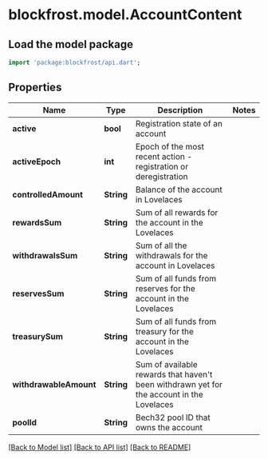 # blockfrost.model.AccountContent

## Load the model package
```dart
import 'package:blockfrost/api.dart';
```

## Properties
Name | Type | Description | Notes
------------ | ------------- | ------------- | -------------
**active** | **bool** | Registration state of an account | 
**activeEpoch** | **int** | Epoch of the most recent action - registration or deregistration | 
**controlledAmount** | **String** | Balance of the account in Lovelaces | 
**rewardsSum** | **String** | Sum of all rewards for the account in the Lovelaces | 
**withdrawalsSum** | **String** | Sum of all the withdrawals for the account in Lovelaces | 
**reservesSum** | **String** | Sum of all  funds from reserves for the account in the Lovelaces | 
**treasurySum** | **String** | Sum of all funds from treasury for the account in the Lovelaces | 
**withdrawableAmount** | **String** | Sum of available rewards that haven't been withdrawn yet for the account in the Lovelaces | 
**poolId** | **String** | Bech32 pool ID that owns the account | 

[[Back to Model list]](../README.md#documentation-for-models) [[Back to API list]](../README.md#documentation-for-api-endpoints) [[Back to README]](../README.md)


